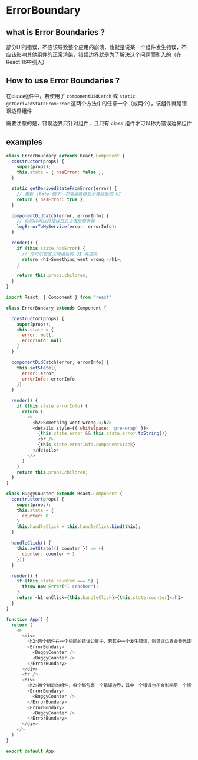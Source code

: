 
# ErrorBoundary


## **what is Error Boundaries ?**


部分UI的错误，不应该导致整个应用的崩溃，也就是说某一个组件发生错误，不应该影响其他组件的正常渲染，错误边界就是为了解决这个问题而引入的（在React 16中引入）


## **How to use Error Boundaries ?**


在class组件中，若使用了 `componentDidCatch` 或 `static getDerivedStateFromError` 这两个方法中的任意一个（或两个），该组件就是错误边界组件


需要注意的是，错误边界只针对组件，且只有 class 组件才可以称为错误边界组件


## **examples**


```javascript
class ErrorBoundary extends React.Component {
  constructor(props) {
    super(props);
    this.state = { hasError: false };
  }

  static getDerivedStateFromError(error) {
    // 更新 state 使下一次渲染能够显示降级后的 UI
    return { hasError: true };
  }

  componentDidCatch(error, errorInfo) {
    // 你同样可以将错误日志上报给服务器
    logErrorToMyService(error, errorInfo);
  }

  render() {
    if (this.state.hasError) {
      // 你可以自定义降级后的 UI 并渲染
      return <h1>Something went wrong.</h1>;
    }

    return this.props.children; 
  }
}
```


```javascript
import React, { Component } from 'react'

class ErrorBundary extends Component {

  constructor(props) {
    super(props);
    this.state = {
      error: null,
      errorInfo: null
    }
  }

  componentDidCatch(error, errorInfo) {
    this.setState({
      error: error,
      errorInfo: errorInfo
    })
  }

  render() {
    if (this.state.errorInfo) {
      return (
        <>
          <h2>Something went wrong.</h2>
          <details style={{ whiteSpace: 'pre-wrap' }}>
            {this.state.error && this.state.error.toString()}
            <br />
            {this.state.errorInfo.componentStack}
          </details>
        </>
      )
    }
    return this.props.children;
  }
}

class BuggyCounter extends React.Component {
  constructor(props) {
    super(props);
    this.state = {
      counter: 0
    }
    this.handleClick = this.handleClick.bind(this);
  }

  handleClick() {
    this.setState(({ counter }) => ({
      counter: counter + 1
    }))
  }

  render() {
    if (this.state.counter === 5) {
      throw new Error("I crashed");
    }
    return <h1 onClick={this.handleClick}>{this.state.counter}</h1>
  }
}

function App() {
  return (
    <>
      <div>
        <h2>两个组件在一个相同的错误边界中，若其中一个发生错误，则错误边界会替代该部分内容</h2>
        <ErrorBundary>
          <BuggyCounter />
          <BuggyCounter />
        </ErrorBundary>
      </div>
      <hr />
      <div>
        <h2>两个相同的组件，每个都包裹一个错误边界，其中一个错误也不会影响另一个组件</h2>
        <ErrorBundary>
          <BuggyCounter />
        </ErrorBundary>
        <ErrorBundary>
          <BuggyCounter />
        </ErrorBundary>
      </div>
    </>
  )
}

export default App;
```

